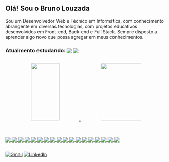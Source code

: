 ## Olá! Sou o Bruno Louzada
Sou um Desenvolvedor Web e Técnico em Informática, com conhecimento abrangente em diversas tecnologias, com projetos educativos desenvolvidos em Front-end, Back-end e Full Stack. Sempre disposto a aprender algo novo que possa agregar em meus conhecimentos.

### Atualmento estudando: <img align="center" src="https://img.shields.io/badge/Java-ED8B00?style=plastiic&logo=openjdk&logoColor=white"> <img align="center" src="https://img.shields.io/badge/C%23-239120?style=plastiic&logo=c-sharp&logoColor=white">

##

<div align="center">
  <a href="https://github.com/brunaumLL">
  <img height="180em" width="42%" src="https://github-readme-stats-sigma-five.vercel.app/api?username=brunaumLL&show_icons=true&theme=dark&include_all_commits=true&count_private=true"/>
  <img height="180em" width="50%" src="https://github-readme-stats-sigma-five.vercel.app/api/top-langs/?username=brunaumLL&layout=compact&langs_count=7&theme=dark"/>
</div>

 ##
 
<div style="display: inline_block"><br>
  <img align="center" src="https://img.shields.io/badge/JavaScript-F7DF1E?style=plastiic&logo=javascript&logoColor=black">
  <img align="center" src="https://img.shields.io/badge/Python-3776AB?style=plastiic&logo=python&logoColor=white">
  <img align="center" src="https://img.shields.io/badge/React-20232A?style=plastiic&logo=react&logoColor=61DAFB">
  <img align="center" src="https://img.shields.io/badge/TypeScript-007ACC?style=plastiic&logo=typescript&logoColor=white">
  <img align="center" src="https://img.shields.io/badge/Linux-FCC624?style=plastiic&logo=linux&logoColor=black">
  <img align="center" src="https://img.shields.io/badge/Visual_Studio_Code-0078D4?style=plastiic&logo=visual%20studio%20code&logoColor=white">
  <img align="center" src="https://img.shields.io/badge/HTML5-E34F26?style=plastiic&logo=html5&logoColor=white">
  <img align="center" src="https://img.shields.io/badge/CSS3-1572B6?style=plastiic&logo=css3&logoColor=white">
  <img align="center" src="https://img.shields.io/badge/GIT-E44C30?style=plastiic&logo=git&logoColor=white">
  <img align="center" src="https://img.shields.io/badge/GitHub-100000?style=plastiic&logo=github&logoColor=white">
  <img align="center" src="https://img.shields.io/badge/Node.js-43853D?style=plastiic&logo=node.js&logoColor=white">
  <img align="center" src="https://img.shields.io/badge/NPM-%23CB3837.svg?style=plastiic&logo=npm&logoColor=white">
  <img align="center" src="https://img.shields.io/badge/docker-%230db7ed.svg?style=plastiic&logo=docker&logoColor=white">
  <img align="center" src="https://img.shields.io/badge/express.js-%23404d59.svg?style=plastiic&logo=express&logoColor=%2361DAFB">
  <img align="center" src="https://img.shields.io/badge/Sequelize-52B0E7?style=plastiic&logo=Sequelize&logoColor=white">
  <img align="center" src="https://img.shields.io/badge/MySQL-00000F?style=plastiic&logo=mysql&logoColor=white">
  <img align="center" src="https://img.shields.io/badge/MongoDB-4EA94B?style=plastiic&logo=mongodb&logoColor=white">
  <img align="center" src="https://img.shields.io/badge/-Pytest-fff?style=plastiic&logo=pytest">
  
  ##

  [![Gmail](https://img.shields.io/badge/-GMAIL-D14836?style=plastic&logo=gmail&logoColor=white)](mailto:bruno99louzada@gmail.com)
  [![LinkedIn](https://img.shields.io/badge/-LINKEDIN-0077B5?style=plastic&logo=linkedin&logoColor=white)](https://www.linkedin.com/in/brunolorenzonlouzada/)

